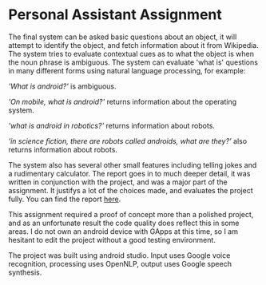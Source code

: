 # Personal Assistant Assignment

The final system can be asked basic questions about an object, it will attempt to identify the object, and fetch information about it from Wikipedia.
The system tries to evaluate contextual cues as to what the object is when the noun phrase is ambiguous. The system can evaluate
'what is' questions in many different forms using natural language processing, for example:

*'What is android?'* is ambiguous.

*'On mobile, what is android?'* returns information about the operating system.

*'what is android in robotics?'* returns information about robots.

*'in science fiction, there are robots called androids, what are they?’* also returns information about robots.

The system also has several other small features including telling jokes and a rudimentary calculator. 
The report goes in to much deeper detail, it was written in conjunction with the project, and was a major part of the assignment. 
It justifys a lot of the choices made, and evaluates the project fully. You can find the report [here](https://github.com/boacompiler/Personal-Assistant-Assignment/blob/master/Report.pdf).

This assignment required a proof of concept more than a polished project, 
and as an unfortunate result the code quality does reflect this in some areas. 
I do not own an android device with GApps at this time, so I am hesitant to edit the project without a good testing environment.

The project was built using android studio. Input uses Google voice recognition, processing uses OpenNLP, output uses Google speech synthesis.
